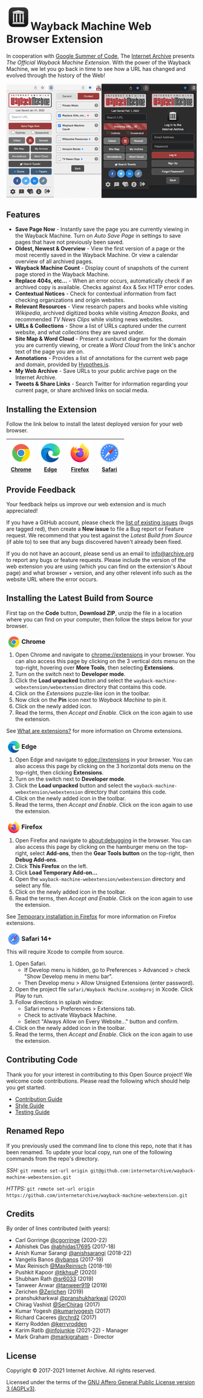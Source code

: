 <img width="64px" align="left" src="webextension/images/app-icon/app-icon128.png">

# Wayback Machine Web Browser Extension

In cooperation with [Google Summer of Code](https://summerofcode.withgoogle.com), The [Internet Archive](https://archive.org) presents *The Official Wayback Machine Extension*. With the power of the Wayback Machine, we let you go back in time to see how a URL has changed and evolved through the history of the Web!

![screenshot](graphics/screenshots/popups.png)


## Features

- **Save Page Now** - Instantly save the page you are currently viewing in the Wayback Machine. Turn on *Auto Save Page* in settings to save pages that have not previously been saved.
- **Oldest, Newest &amp; Overview** - View the first version of a page or the most recently saved in the Wayback Machine. Or view a calendar overview of all archived pages.
- **Wayback Machine Count** - Display count of snapshots of the current page stored in the Wayback Machine.
- **Replace 404s, etc...** - When an error occurs, automatically check if an archived copy is available. Checks against 4xx &amp; 5xx HTTP error codes.
- **Contextual Notices** - Check for contextual information from fact checking organizations and origin websites.
- **Relevant Resources** - View research papers and books while visiting *Wikipedia*, archived digitized books while visiting *Amazon Books*, and recommended *TV News Clips* while visiting news websites.
- **URLs &amp; Collections** - Show a list of URLs captured under the current website, and what collections they are saved under.
- **Site Map &amp; Word Cloud** - Present a sunburst diagram for the domain you are currently viewing, or create a *Word Cloud* from the link's anchor text of the page you are on.
- **Annotations** - Provides a list of annotations for the current web page and domain, provided by [Hypothes.is](https://web.hypothes.is).
- **My Web Archive** - Save URLs to your public archive page on the Internet Archive.
- **Tweets &amp; Share Links** - Search Twitter for information regarding your current page, or share archived links on social media.


## Installing the Extension

Follow the link below to install the latest deployed version for your web browser.

| [![Chrome](webextension/images/about/chrome64.png)<br> Chrome](https://chrome.google.com/webstore/detail/wayback-machine/fpnmgdkabkmnadcjpehmlllkndpkmiak) | [![Edge](webextension/images/about/edge64.png)<br> Edge](https://microsoftedge.microsoft.com/addons/detail/wayback-machine/kjmickeoogghaimmomagaghnogelpcpn) | [![Firefox](webextension/images/about/firefox64.png)<br> Firefox](https://addons.mozilla.org/en-US/firefox/addon/wayback-machine_new/) | [![Safari](webextension/images/about/safari64.png)<br> Safari](https://apps.apple.com/us/app/wayback-machine/id1472432422?mt=12) |
| -- | -- | -- | -- |


## Provide Feedback

Your feedback helps us improve our web extension and is much appreciated!

If you have a GitHub account, please check the [list of existing issues](https://github.com/internetarchive/wayback-machine-webextension/issues) (bugs are tagged red), then create a **New issue** to file a Bug report or Feature request. We recommend that you test against the _Latest Build from Source_ (if able to) to see that any bugs discovered haven't already been fixed.

If you do not have an account, please send us an email to info@archive.org to report any bugs or feature requests. Please include the version of the web extension you are using (which you can find on the extension's About page) and what browser + version, and any other relevent info such as the website URL where the error occurs.


## Installing the Latest Build from Source

First tap on the **Code** button, **Download ZIP**, unzip the file in a location where you can find on your computer, then follow the steps below for your browser.

<img width="40px" align="left" src="webextension/images/about/chrome64.png">

### Chrome

1. Open Chrome and navigate to <a href="chrome://extensions">chrome://extensions</a> in your browser. You can also access this page by clicking on the 3 vertical dots menu on the top-right, hovering over **More Tools**, then selecting **Extensions**.
2. Turn on the switch next to **Developer mode**.
3. Click the **Load unpacked** button and select the `wayback-machine-webextension/webextension` directory that contains this code.
4. Click on the *Extensions* puzzle-like icon in the toolbar.
5. Now click on the **Pin** icon next to *Wayback Machine* to pin it.
6. Click on the newly added icon.
7. Read the terms, then *Accept and Enable*. Click on the icon again to use the extension.

See [What are extensions?](https://developer.chrome.com/extensions) for more information on Chrome extensions.

<img width="40px" align="left" src="webextension/images/about/edge64.png">

### Edge

1. Open Edge and navigate to <a href="edge://extensions">edge://extensions</a> in your browser. You can also access this page by clicking on the 3 horizontal dots menu on the top-right, then clicking **Extensions**.
2. Turn on the switch next to **Developer mode**.
3. Click the **Load unpacked** button and select the `wayback-machine-webextension/webextension` directory that contains this code.
4. Click on the newly added icon in the toolbar.
5. Read the terms, then *Accept and Enable*. Click on the icon again to use the extension.

<img width="40px" align="left" src="webextension/images/about/firefox64.png">

### Firefox

1. Open Firefox and navigate to <a href="about:debugging">about:debugging</a> in the browser. You can also access this page by clicking on the hamburger menu on the top-right, select **Add-ons**, then the **Gear Tools button** on the top-right, then **Debug Add-ons**.
2. Click **This Firefox** on the left.
3. Click **Load Temporary Add-on...**
4. Open the `wayback-machine-webextension/webextension` directory and select any file.
5. Click on the newly added icon in the toolbar.
6. Read the terms, then *Accept and Enable*. Click on the icon again to use the extension.

See [Temporary installation in Firefox](https://extensionworkshop.com/documentation/develop/temporary-installation-in-firefox/) for more information on Firefox extensions.

<img width="40px" align="left" src="webextension/images/about/safari64.png">

### Safari 14+

This will require Xcode to compile from source.

1. Open Safari.
   - If Develop menu is hidden, go to Preferences > Advanced > check "Show Develop menu in menu bar".
   - Then Develop menu > Allow Unsigned Extensions (enter password).
2. Open the project file `safari/Wayback Machine.xcodeproj` in Xcode. Click Play to run.
3. Follow directions in splash window:
   - Safari menu > Preferences > Extensions tab.
   - Check to activate Wayback Machine.
   - Select "Always Allow on Every Website..." button and confirm.
4. Click on the newly added icon in the toolbar.
5. Read the terms, then *Accept and Enable*. Click on the icon again to use the extension.


## Contributing Code

Thank you for your interest in contributing to this Open Source project! We welcome code contributions. Please read the following which should help you get started.

- [Contribution Guide](CONTRIBUTING.md)
- [Style Guide](STYLE_GUIDE.md)
- [Testing Guide](TESTING_GUIDE.md)


## Renamed Repo

If you previously used the command line to clone this repo, note that it has been renamed. To update your local copy, run one of the following commands from the repo's directory.

*SSH:* `git remote set-url origin git@github.com:internetarchive/wayback-machine-webextension.git`

*HTTPS:* `git remote set-url origin https://github.com/internetarchive/wayback-machine-webextension.git`


## Credits

By order of lines contributed (with years):

- Carl Gorringe [@cgorringe](https://github.com/cgorringe) (2020-22)
- Abhishek Das [@abhidas17695](https://github.com/abhidas17695) (2017-18)
- Anish Kumar Sarangi [@anishsarangi](https://github.com/anishsarangi) (2018-22)
- Vangelis Banos [@vbanos](https://github.com/vbanos) (2017-19)
- Max Reinisch [@MaxReinisch](https://github.com/maxreinisch) (2018-19)
- Pushkit Kapoor [@tikhsuP](https://github.com/tikhsuP) (2020)
- Shubham Rath [@sr6033](https://github.com/sr6033) (2019)
- Tanweer Anwar [@tanweer919](https://github.com/tanweer919) (2019)
- Zerichen [@Zerichen](https://github.com/Zerichen) (2019)
- pranshukharkwal [@pranshukharkwal](https://github.com/pranshukharkwal) (2020)
- Chirag Vashist [@SerChirag](https://github.com/SerChirag) (2017)
- Kumar Yogesh [@kumarjyogesh](https://github.com/kumarjyogesh) (2017)
- Richard Caceres [@rchrd2](https://github.com/rchrd2) (2017)
- Kerry Rodden [@kerryrodden](https://github.com/kerryrodden)
- Karim Ratib [@infojunkie](https://github.com/infojunkie) (2021-22) - Manager
- Mark Graham [@markjgraham](https://github.com/markjgraham) - Director


## License

Copyright © 2017-2021 Internet Archive. All rights reserved.

Licensed under the terms of the [GNU Affero General Public License version 3 (AGPLv3)](LICENSE).
